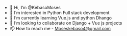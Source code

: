 - 👋 Hi, I’m @KebasoMoses
- 👀 I’m interested in Python Full stack development 
- 🌱 I’m currently learning Vue.js and python Dhango
- 💞️ I’m looking to collaborate on Django + Vue js projects
- 📫 How to reach me - Moseskebaso4@gmail.com 

<!---
KebasoMoses/KebasoMoses is a ✨ special ✨ repository because its `README.md` (this file) appears on your GitHub profile.
You can click the Preview link to take a look at your changes.
--->
